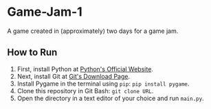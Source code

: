 # Game-Jam-1
A game created in (approximately) two days for a game jam.

## How to Run
1. First, install Python at [Python's Official Website](http://python.org).
2. Next, install Git at [Git's Download Page](https://git-scm.com/downloads).
3. Install Pygame in the terminal using `pip`: `pip install pygame`.
4. Clone this repository in Git Bash: `git clone URL`.
5. Open the directory in a text editor of your choice and run `main.py`.
